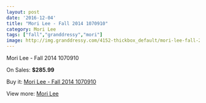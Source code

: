 ```yaml
---
layout: post
date: '2016-12-04'
title: "Mori Lee - Fall 2014 1070910"
category: Mori Lee
tags: ["fall","granddressy","mori"]
image: http://img.granddressy.com/4152-thickbox_default/mori-lee-fall-2014-1070910.jpg
---
```

Mori Lee - Fall 2014 1070910

On Sales: **$285.99**
<a href="https://www.granddressy.com/en/mori-lee/3505-mori-lee-fall-2014-1070910.html"><amp-img layout="responsive" width="600" height="600" src="//img.granddressy.com/4152-thickbox_default/mori-lee-fall-2014-1070910.jpg" alt="Mori Lee - Fall 2014 1070910 0" /></a>

Buy it: [Mori Lee - Fall 2014 1070910](https://www.granddressy.com/en/mori-lee/3505-mori-lee-fall-2014-1070910.html "Mori Lee - Fall 2014 1070910")

View more: [Mori Lee](https://www.granddressy.com/en/185-mori-lee "Mori Lee")